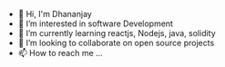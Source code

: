 - 👋 Hi, I'm Dhananjay
- 👀 I’m interested in software Development
- 🌱 I’m currently learning reactjs, Nodejs, java, solidity
- 💞️ I’m looking to collaborate on open source projects 
- 📫 How to reach me ...

<!---
Dhananjay1224/Dhananjay1224 is a ✨ special ✨ repository because its `README.md` (this file) appears on your GitHub profile.
You can click the Preview link to take a look at your changes.
--->
